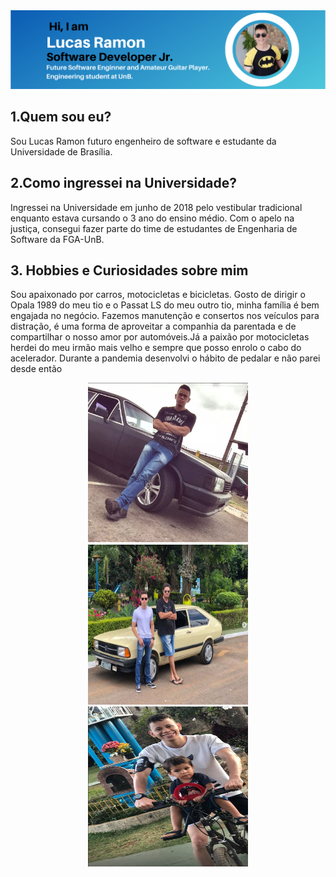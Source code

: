 
<center>

<img src="./media/LucasRamonSoftwareEngineerProfile.png"/>

</center>

## 1.Quem sou eu?
Sou Lucas Ramon futuro engenheiro de software e estudante da Universidade de Brasília.

## 2.Como ingressei na Universidade?

Ingressei na Universidade em junho de 2018 pelo vestibular tradicional enquanto estava cursando o 3 ano do ensino médio. Com o apelo na justiça, consegui fazer parte do time de estudantes de Engenharia de Software da FGA-UnB.

## 3. Hobbies e Curiosidades sobre mim

Sou apaixonado por carros, motocicletas e bicicletas. Gosto de dirigir o Opala 1989 do meu tio e o Passat LS do meu outro tio, minha família é bem engajada no negócio. Fazemos manutenção e consertos nos veículos para distração, é uma forma de aproveitar a companhia da parentada e de compartilhar o nosso amor por automóveis.Já a paixão por motocicletas herdei do meu irmão mais velho e sempre que posso enrolo o cabo do acelerador. Durante a pandemia desenvolvi o hábito de pedalar e não parei desde então


<center>

<img src="./media/opala.png" width="256" height="256"/> <img src="./media/passat.png" width="256" height="256"/> <img src="./media/bike.png" width="256" height="256"/>

</center>
